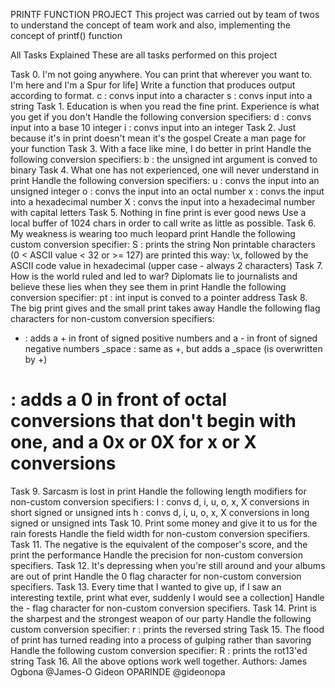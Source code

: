 PRINTF FUNCTION PROJECT
This project was carried out by team of twos to understand the concept of team work and also, implementing the concept of printf() function

All Tasks Explained
These are all tasks performed on this project

Task 0. I'm not going anywhere. You can print that wherever you want to. I'm here and I'm a Spur for life]
Write a function that produces output according to format.
c : convs input into a character
s : convs input into a string
Task 1. Education is when you read the fine print. Experience is what you get if you don't
Handle the following conversion specifiers:
d : convs input into a base 10 integer
i : convs input into an integer
Task 2. Just because it's in print doesn't mean it's the gospel
Create a man page for your function
Task 3. With a face like mine, I do better in print
Handle the following conversion specifiers:
b : the unsigned int argument is conved to binary
Task 4. What one has not experienced, one will never understand in print
Handle the following conversion specifiers:
u : convs the input into an unsigned integer
o : convs the input into an octal number
x : convs the input into a hexadecimal number
X : convs the input into a hexadecimal number with capital letters
Task 5. Nothing in fine print is ever good news
Use a local buffer of 1024 chars in order to call write as little as possible.
Task 6. My weakness is wearing too much leopard print
Handle the following custom conversion specifier:
S : prints the string
Non printable characters (0 < ASCII value < 32 or >= 127) are printed this way: \x, followed by the ASCII code value in hexadecimal (upper case - always 2 characters)
Task 7. How is the world ruled and led to war? Diplomats lie to journalists and believe these lies when they see them in print
Handle the following conversion specifier:
pt : int input is conved to a pointer address
Task 8. The big print gives and the small print takes away
Handle the following flag characters for non-custom conversion specifiers:
+ : adds a + in front of signed positive numbers and a - in front of signed negative numbers
_space : same as +, but adds a _space (is overwritten by +)
# : adds a 0 in front of octal conversions that don't begin with one, and a 0x or 0X for x or X conversions
Task 9. Sarcasm is lost in print
Handle the following length modifiers for non-custom conversion specifiers:
l : convs d, i, u, o, x, X conversions in short signed or unsigned ints
h : convs d, i, u, o, x, X conversions in long signed or unsigned ints
Task 10. Print some money and give it to us for the rain forests
Handle the field width for non-custom conversion specifiers.
Task 11. The negative is the equivalent of the composer's score, and the print the performance
Handle the precision for non-custom conversion specifiers.
Task 12. It's depressing when you're still around and your albums are out of print
Handle the 0 flag character for non-custom conversion specifiers.
Task 13. Every time that I wanted to give up, if I saw an interesting textile, print what ever, suddenly I would see a collection]
Handle the - flag character for non-custom conversion specifiers.
Task 14. Print is the sharpest and the strongest weapon of our party
Handle the following custom conversion specifier:
r : prints the reversed string
Task 15. The flood of print has turned reading into a process of gulping rather than savoring
Handle the following custom conversion specifier:
R : prints the rot13'ed string
Task 16.
All the above options work well together.
Authors:
James Ogbona @James-O
Gideon OPARINDE @gideonopa
